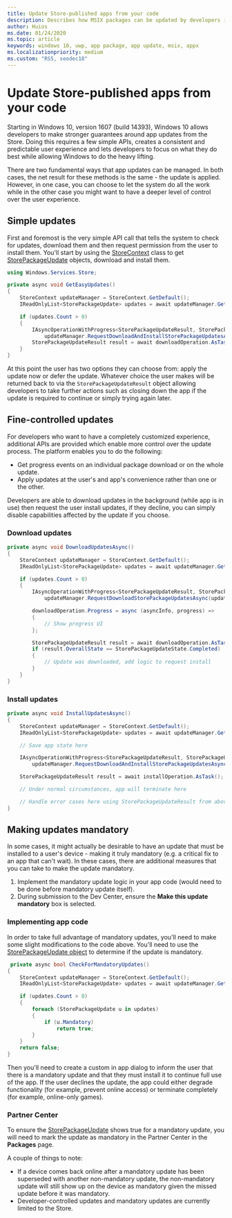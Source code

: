 ```yaml
---
title: Update Store-published apps from your code 
description: Describes how MSIX packages can be updated by developers in code. 
author: Huios
ms.date: 01/24/2020
ms.topic: article
keywords: windows 10, uwp, app package, app update, msix, appx
ms.localizationpriority: medium
ms.custom: "RS5, seodec18"
---
```


# Update Store-published apps from your code

Starting in Windows 10, version 1607 (build 14393), Windows 10 allows developers to make stronger guarantees around app updates from the Store. Doing this requires a few simple APIs, creates a consistent and predictable user experience and lets developers to focus on what they do best while allowing Windows to do the heavy lifting.

There are two fundamental ways that app updates can be managed. In both cases, the net result for these methods is the same - the update is applied. However, in one case, you can choose to let the system do all the work while in the other case you might want to have a deeper level of control over the user experience.

## Simple updates

First and foremost is the very simple API call that tells the system to check for updates, download them and then request permission from the user to install them. You'll start by using the [StoreContext](/uwp/api/Windows.Services.Store.StoreContext) class to get [StorePackageUpdate](/uwp/api/Windows.Services.Store.StorePackageUpdate) objects, download and install them.

```csharp
using Windows.Services.Store;

private async void GetEasyUpdates()
{
    StoreContext updateManager = StoreContext.GetDefault();
    IReadOnlyList<StorePackageUpdate> updates = await updateManager.GetAppAndOptionalStorePackageUpdatesAsync();

    if (updates.Count > 0)
    {
        IAsyncOperationWithProgress<StorePackageUpdateResult, StorePackageUpdateStatus> downloadOperation = 
            updateManager.RequestDownloadAndInstallStorePackageUpdatesAsync(updates);
        StorePackageUpdateResult result = await downloadOperation.AsTask();
    }
}
```

At this point the user has two options they can choose from: apply the update now or defer the update. Whatever choice the user makes will be returned back to via the `StorePackageUpdateResult` object allowing developers to take further actions such as closing down the app if the update is required to continue or simply trying again later.

## Fine-controlled updates

For developers who want to have a completely customized experience, additional APIs are provided which enable more control over the update process. The platform enables you to do the following:

* Get progress events on an individual package download or on the whole update.
* Apply updates at the user's and app's convenience rather than one or the other.

Developers are able to download updates in the background (while app is in use) then request the user install updates, if they decline, you can simply disable capabilities affected by the update if you choose.

### Download updates

```csharp
private async void DownloadUpdatesAsync()
{
    StoreContext updateManager = StoreContext.GetDefault();
    IReadOnlyList<StorePackageUpdate> updates = await updateManager.GetAppAndOptionalStorePackageUpdatesAsync();

    if (updates.Count > 0)
    {
        IAsyncOperationWithProgress<StorePackageUpdateResult, StorePackageUpdateStatus> downloadOperation =
            updateManager.RequestDownloadStorePackageUpdatesAsync(updates);

        downloadOperation.Progress = async (asyncInfo, progress) =>
        {
            // Show progress UI
        };

        StorePackageUpdateResult result = await downloadOperation.AsTask();
        if (result.OverallState == StorePackageUpdateState.Completed)
        {
            // Update was downloaded, add logic to request install
        }
    }
}
```

### Install updates

```csharp
private async void InstallUpdatesAsync()
{
    StoreContext updateManager = StoreContext.GetDefault();
    IReadOnlyList<StorePackageUpdate> updates = await updateManager.GetAppAndOptionalStorePackageUpdatesAsync();    

    // Save app state here

    IAsyncOperationWithProgress<StorePackageUpdateResult, StorePackageUpdateStatus> installOperation =
        updateManager.RequestDownloadAndInstallStorePackageUpdatesAsync(updates);

    StorePackageUpdateResult result = await installOperation.AsTask();

    // Under normal circumstances, app will terminate here

    // Handle error cases here using StorePackageUpdateResult from above
}
```

## Making updates mandatory

In some cases, it might actually be desirable to have an update that must be installed to a user's device - making it truly mandatory (e.g. a critical fix to an app that can't wait). In these cases, there are additional measures that you can take to make the update mandatory.

1. Implement the mandatory update logic in your app code (would need to be done before mandatory update itself).
2. During submission to the Dev Center, ensure the **Make this update mandatory** box is selected.

### Implementing app code

In order to take full advantage of mandatory updates, you'll need to make some slight modifications to the code above. You'll need to use the [StorePackageUpdate object](/uwp/api/Windows.Services.Store.StorePackageUpdate) to determine if the update is mandatory.

```csharp
 private async bool CheckForMandatoryUpdates()
{
    StoreContext updateManager = StoreContext.GetDefault();
    IReadOnlyList<StorePackageUpdate> updates = await updateManager.GetAppAndOptionalStorePackageUpdatesAsync();

    if (updates.Count > 0)
    {
        foreach (StorePackageUpdate u in updates)
        {
            if (u.Mandatory)
                return true;
        }
    }
    return false;
}
```

Then you'll need to create a custom in app dialog to inform the user that there is a mandatory update and that they must install it to continue full use of the app. If the user declines the update, the app could either degrade functionality (for example, prevent online access) or terminate completely (for example, online-only games).

### Partner Center

To ensure the [StorePackageUpdate](/uwp/api/Windows.Services.Store.StorePackageUpdate) shows true for a mandatory update, you will need to mark the update as mandatory in the Partner Center in the **Packages** page.

A couple of things to note:

* If a device comes back online after a mandatory update has been superseded with another non-mandatory update, the non-mandatory update will still show up on the device as mandatory given the missed update before it was mandatory.
* Developer-controlled updates and mandatory updates are currently limited to the Store.